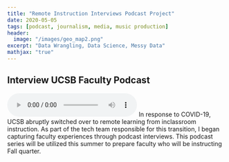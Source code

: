 ```yaml
---
title: "Remote Instruction Interviews Podcast Project"
date: 2020-05-05
tags: [podcast, journalism, media, music production]
header:
  image: "/images/geo_map2.png"
excerpt: "Data Wrangling, Data Science, Messy Data"
mathjax: "true"
---
```


## Interview UCSB Faculty Podcast

<audio controls>
  <source src="images/horst_interview 5-16-20.mp3" type="audio/mpeg">
</audio>
In response to COVID-19, UCSB abruptly switched over to remote learning from inclassroom instruction. As part of the tech team responsible for this transition, I began capturing faculty experiences through podcast interviews.  This podcast series will be utilized this summer to prepare faculty who will be instructing Fall quarter. 
